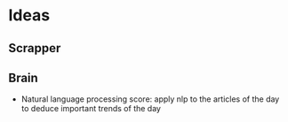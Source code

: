 Ideas
=====

Scrapper
--------

Brain
-----
- Natural language processing score: apply nlp to the articles of the day to deduce important trends of the day
